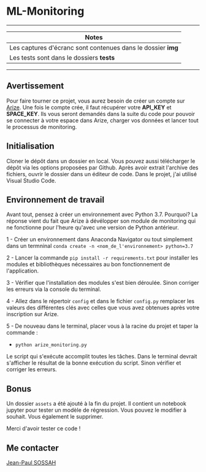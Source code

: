 # ML-Monitoring

---

| Notes                                                        |
| ------------------------------------------------------------ |
| Les captures d'écranc sont contenues dans le dossier **img** |
| Les tests sont dans le dossiers **tests**                    |

---

## Avertissement

Pour faire tourner ce projet, vous aurez besoin de créer un compte sur [Arize](https://app.arize.com/auth/join). Une fois le compte crée, il faut récupérer votre **API_KEY** et **SPACE_KEY**. Ils vous seront demandés dans la suite du code pour pouvoir se connecter à votre espace dans Arize, charger vos données et lancer tout le processus de monitoring.

## Initialisation

Cloner le dépôt dans un dossier en local. Vous pouvez aussi télécharger le dépôt via les options proposées par Github. Après avoir extrait l'archive des fichiers, ouvrir le dossier dans un éditeur de code. Dans le projet, j'ai utilisé Visual Studio Code.

## Environnement de travail

Avant tout, pensez à créer un environnement avec Python 3.7. Pourquoi? La réponse vient du fait que Arize à dévélopper son module de monitoring qui ne fonctionne pour l'heure qu'avec une version de Python antérieur.

1 - Créer un environnement dans Anaconda Navigator ou tout simplement dans un termninal `conda create -n <nom_de_l'environnement> python=3.7`

2 - Lancer la commande `pip install -r requirements.txt` pour installer les modules et bibliothèques nécessaires au bon fonctionnement de l'application.

3 - Vérifier que l'installation des modules s'est bien déroulée. Sinon corriger les erreurs via la console du terminal.

4 - Allez dans le répertoir `config` et dans le fichier `config.py` remplacer les valeurs des différentes clés avec celles que vous avez obtenues après votre inscription sur Arize.

5 - De nouveau dans le terminal, placer vous à la racine du projet et taper la commande :

- `python arize_monitoring.py`

Le script qui s'exécute accomplit toutes les tâches. Dans le terminal devrait s'afficher le résultat de la bonne exécution du script. Sinon vérifier et corriger les erreurs.

## Bonus

Un dossier `assets` a été ajouté à la fin du projet. Il contient un notebook jupyter pour tester un modèle de régression. Vous pouvez le modifier à souhait. Vous également le supprimer.

Merci d'avoir tester ce code !

## Me contacter

[Jean-Paul SOSSAH](https://www.linkedin.com/in/jean-paul-sossah/)
